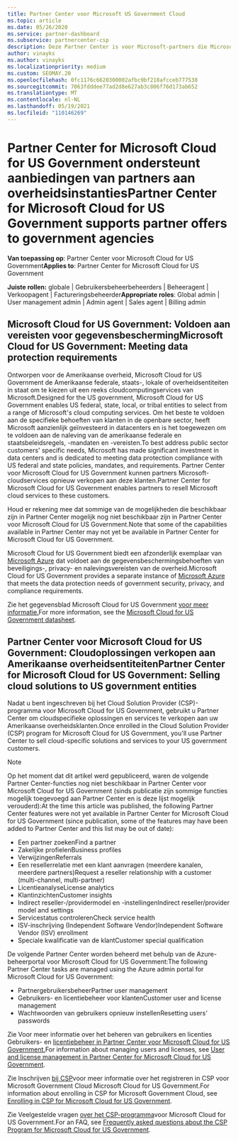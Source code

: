 ```yaml
---
title: Partner Center voor Microsoft US Government Cloud
ms.topic: article
ms.date: 05/26/2020
ms.service: partner-dashboard
ms.subservice: partnercenter-csp
description: Deze Partner Center is voor Microsoft-partners die Microsoft-cloudoplossingen aanbieden aan klanten die werken met overheidsinstanties in de Verenigde Staten.
author: vinayks
ms.author: vinayks
ms.localizationpriority: medium
ms.custom: SEOMAY.20
ms.openlocfilehash: 0fc1176c6620300002afbc9bf218afcceb777538
ms.sourcegitcommit: 7063fdddee77ad2d8e627ab3c806f76d173ab652
ms.translationtype: MT
ms.contentlocale: nl-NL
ms.lasthandoff: 05/19/2021
ms.locfileid: "110146269"
---
```

# <a name="partner-center-for-microsoft-cloud-for-us-government-supports-partner-offers-to-government-agencies"></a><span data-ttu-id="f1bce-103">Partner Center for Microsoft Cloud for US Government ondersteunt aanbiedingen van partners aan overheidsinstanties</span><span class="sxs-lookup"><span data-stu-id="f1bce-103">Partner Center for Microsoft Cloud for US Government supports partner offers to government agencies</span></span>

<span data-ttu-id="f1bce-104">**Van toepassing op**: Partner Center voor Microsoft Cloud for US Government</span><span class="sxs-lookup"><span data-stu-id="f1bce-104">**Applies to**: Partner Center for Microsoft Cloud for US Government</span></span>

<span data-ttu-id="f1bce-105">**Juiste rollen:** globale | Gebruikersbeheerbeheerders | Beheeragent | Verkoopagent | Factureringsbeheerder</span><span class="sxs-lookup"><span data-stu-id="f1bce-105">**Appropriate roles**: Global admin | User management admin | Admin agent | Sales agent | Billing admin</span></span>

## <a name="microsoft-cloud-for-us-government-meeting-data-protection-requirements"></a><span data-ttu-id="f1bce-106">Microsoft Cloud for US Government: Voldoen aan vereisten voor gegevensbescherming</span><span class="sxs-lookup"><span data-stu-id="f1bce-106">Microsoft Cloud for US Government: Meeting data protection requirements</span></span>

<span data-ttu-id="f1bce-107">Ontworpen voor de Amerikaanse overheid, Microsoft Cloud for US Government de Amerikaanse federale, staats-, lokale of overheidsentiteiten in staat om te kiezen uit een reeks cloudcomputingservices van Microsoft.</span><span class="sxs-lookup"><span data-stu-id="f1bce-107">Designed for the US government, Microsoft Cloud for US Government enables US federal, state, local, or tribal entities to select from a range of Microsoft's cloud computing services.</span></span> <span data-ttu-id="f1bce-108">Om het beste te voldoen aan de specifieke behoeften van klanten in de openbare sector, heeft Microsoft aanzienlijk geïnvesteerd in datacenters en is het toegewezen om te voldoen aan de naleving van de amerikaanse federale en staatsbeleidsregels, -mandaten en -vereisten.</span><span class="sxs-lookup"><span data-stu-id="f1bce-108">To best address public sector customers' specific needs, Microsoft has made significant investment in data centers and is dedicated to meeting data protection compliance with US federal and state policies, mandates, and requirements.</span></span> <span data-ttu-id="f1bce-109">Partner Center voor Microsoft Cloud for US Government kunnen partners Microsoft-cloudservices opnieuw verkopen aan deze klanten.</span><span class="sxs-lookup"><span data-stu-id="f1bce-109">Partner Center for Microsoft Cloud for US Government enables partners to resell Microsoft cloud services to these customers.</span></span>

<span data-ttu-id="f1bce-110">Houd er rekening mee dat sommige van de mogelijkheden die beschikbaar zijn in Partner Center mogelijk nog niet beschikbaar zijn in Partner Center voor Microsoft Cloud for US Government.</span><span class="sxs-lookup"><span data-stu-id="f1bce-110">Note that some of the capabilities available in Partner Center may not yet be available in Partner Center for Microsoft Cloud for US Government.</span></span>

<span data-ttu-id="f1bce-111">Microsoft Cloud for US Government biedt een afzonderlijk exemplaar van [Microsoft Azure](https://azure.microsoft.com/overview/clouds/government/) dat voldoet aan de gegevensbeschermingsbehoeften van beveiligings-, privacy- en nalevingsvereisten van de overheid.</span><span class="sxs-lookup"><span data-stu-id="f1bce-111">Microsoft Cloud for US Government provides a separate instance of [Microsoft Azure](https://azure.microsoft.com/overview/clouds/government/) that meets the data protection needs of government security, privacy, and compliance requirements.</span></span> 

<span data-ttu-id="f1bce-112">Zie het gegevensblad Microsoft Cloud for US Government [voor meer informatie.](https://download.microsoft.com/download/C/9/C/C9CA3002-DFC4-4ADA-841F-DF42AEC042FB/Microsoft_Azure_Government_Datasheet_EN_US.PDF)</span><span class="sxs-lookup"><span data-stu-id="f1bce-112">For more information, see the [Microsoft Cloud for US Government datasheet](https://download.microsoft.com/download/C/9/C/C9CA3002-DFC4-4ADA-841F-DF42AEC042FB/Microsoft_Azure_Government_Datasheet_EN_US.PDF).</span></span>

## <a name="partner-center-for-microsoft-cloud-for-us-government-selling-cloud-solutions-to-us-government-entities"></a><span data-ttu-id="f1bce-113">Partner Center voor Microsoft Cloud for US Government: Cloudoplossingen verkopen aan Amerikaanse overheidsentiteiten</span><span class="sxs-lookup"><span data-stu-id="f1bce-113">Partner Center for Microsoft Cloud for US Government: Selling cloud solutions to US government entities</span></span>

<span data-ttu-id="f1bce-114">Nadat u bent ingeschreven bij het Cloud Solution Provider (CSP)-programma voor Microsoft Cloud for US Government, gebruikt u Partner Center om cloudspecifieke oplossingen en services te verkopen aan uw Amerikaanse overheidsklanten.</span><span class="sxs-lookup"><span data-stu-id="f1bce-114">Once enrolled in the Cloud Solution Provider (CSP) program for Microsoft Cloud for US Government, you'll use Partner Center to sell cloud-specific solutions and services to your US government customers.</span></span> 

> [!NOTE]  
> <span data-ttu-id="f1bce-115">Op het moment dat dit artikel werd gepubliceerd, waren de volgende Partner Center-functies nog niet beschikbaar in Partner Center voor Microsoft Cloud for US Government (sinds publicatie zijn sommige functies mogelijk toegevoegd aan Partner Center en is deze lijst mogelijk verouderd):</span><span class="sxs-lookup"><span data-stu-id="f1bce-115">At the time this article was published, the following Partner Center features were not yet available in Partner Center for Microsoft Cloud for US Government (since publication, some of the features may have been added to Partner Center and this list may be out of date):</span></span>

- <span data-ttu-id="f1bce-116">Een partner zoeken</span><span class="sxs-lookup"><span data-stu-id="f1bce-116">Find a partner</span></span>
- <span data-ttu-id="f1bce-117">Zakelijke profielen</span><span class="sxs-lookup"><span data-stu-id="f1bce-117">Business profiles</span></span>
- <span data-ttu-id="f1bce-118">Verwijzingen</span><span class="sxs-lookup"><span data-stu-id="f1bce-118">Referrals</span></span>
- <span data-ttu-id="f1bce-119">Een resellerrelatie met een klant aanvragen (meerdere kanalen, meerdere partners)</span><span class="sxs-lookup"><span data-stu-id="f1bce-119">Request a reseller relationship with a customer (multi-channel, multi-partner)</span></span>
- <span data-ttu-id="f1bce-120">Licentieanalyse</span><span class="sxs-lookup"><span data-stu-id="f1bce-120">License analytics</span></span>
- <span data-ttu-id="f1bce-121">Klantinzichten</span><span class="sxs-lookup"><span data-stu-id="f1bce-121">Customer insights</span></span>
- <span data-ttu-id="f1bce-122">Indirect reseller-/providermodel en -instellingen</span><span class="sxs-lookup"><span data-stu-id="f1bce-122">Indirect reseller/provider model and settings</span></span>
- <span data-ttu-id="f1bce-123">Servicestatus controleren</span><span class="sxs-lookup"><span data-stu-id="f1bce-123">Check service health</span></span>
- <span data-ttu-id="f1bce-124">ISV-inschrijving (Independent Software Vendor)</span><span class="sxs-lookup"><span data-stu-id="f1bce-124">Independent Software Vendor (ISV) enrollment</span></span>
- <span data-ttu-id="f1bce-125">Speciale kwalificatie van de klant</span><span class="sxs-lookup"><span data-stu-id="f1bce-125">Customer special qualification</span></span>

<span data-ttu-id="f1bce-126">De volgende Partner Center worden beheerd met behulp van de Azure-beheerportal voor Microsoft Cloud for US Government:</span><span class="sxs-lookup"><span data-stu-id="f1bce-126">The following Partner Center tasks are managed using the Azure admin portal for Microsoft Cloud for US Government:</span></span> 

- <span data-ttu-id="f1bce-127">Partnergebruikersbeheer</span><span class="sxs-lookup"><span data-stu-id="f1bce-127">Partner user management</span></span>
- <span data-ttu-id="f1bce-128">Gebruikers- en licentiebeheer voor klanten</span><span class="sxs-lookup"><span data-stu-id="f1bce-128">Customer user and license management</span></span>
- <span data-ttu-id="f1bce-129">Wachtwoorden van gebruikers opnieuw instellen</span><span class="sxs-lookup"><span data-stu-id="f1bce-129">Resetting users' passwords</span></span>

<span data-ttu-id="f1bce-130">Zie Voor meer informatie over het beheren van gebruikers en licenties Gebruikers- en [licentiebeheer in Partner Center voor Microsoft Cloud for US Government.](user-management-in-partner-center-for-microsoft-us-govt-cloud.md)</span><span class="sxs-lookup"><span data-stu-id="f1bce-130">For information about managing users and licenses, see [User and license management in Partner Center for Microsoft Cloud for US Government](user-management-in-partner-center-for-microsoft-us-govt-cloud.md).</span></span>

<span data-ttu-id="f1bce-131">Zie Inschrijven [bij CSP](enroll-in-csp-for-microsoft-us-govt-cloud.md)voor meer informatie over het registreren in CSP voor Microsoft Government Cloud Microsoft Cloud for US Government.</span><span class="sxs-lookup"><span data-stu-id="f1bce-131">For information about enrolling in CSP for Microsoft Government Cloud, see [Enrolling in CSP for Microsoft Cloud for US Government](enroll-in-csp-for-microsoft-us-govt-cloud.md).</span></span>

<span data-ttu-id="f1bce-132">Zie Veelgestelde vragen [over het CSP-programma](faq-for-us-govt-cloud.md)voor Microsoft Cloud for US Government.</span><span class="sxs-lookup"><span data-stu-id="f1bce-132">For an FAQ, see [Frequently asked questions about the CSP Program for Microsoft Cloud for US Government](faq-for-us-govt-cloud.md).</span></span>
